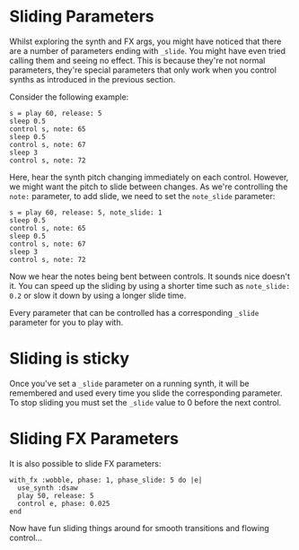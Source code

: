 # Sliding Parameters

Whilst exploring the synth and FX args, you might have noticed that there are a number of parameters ending with `_slide`. You might have even tried calling them and seeing no effect. This is because they're not normal parameters, they're special parameters that only work when you control synths as introduced in the previous section.

Consider the following example:


```
s = play 60, release: 5
sleep 0.5
control s, note: 65
sleep 0.5
control s, note: 67
sleep 3
control s, note: 72
```

Here, hear the synth pitch changing immediately on each control. However, we might want the pitch to slide between changes. As we're controlling the `note:` parameter, to add slide, we need to set the `note_slide` parameter:

```
s = play 60, release: 5, note_slide: 1
sleep 0.5
control s, note: 65
sleep 0.5
control s, note: 67
sleep 3
control s, note: 72
```

Now we hear the notes being bent between controls. It sounds nice doesn't it. You can speed up the sliding by using a shorter time such as `note_slide: 0.2` or slow it down by using a longer slide time. 

Every parameter that can be controlled has a corresponding `_slide` parameter for you to play with.

# Sliding is sticky

Once you've set a `_slide` parameter on a running synth, it will be remembered and used every time you slide the corresponding parameter. To stop sliding you must set the `_slide` value to 0 before the next control.

# Sliding FX Parameters

It is also possible to slide FX parameters:

```
with_fx :wobble, phase: 1, phase_slide: 5 do |e|
  use_synth :dsaw
  play 50, release: 5
  control e, phase: 0.025
end
```

Now have fun sliding things around for smooth transitions and flowing control...

